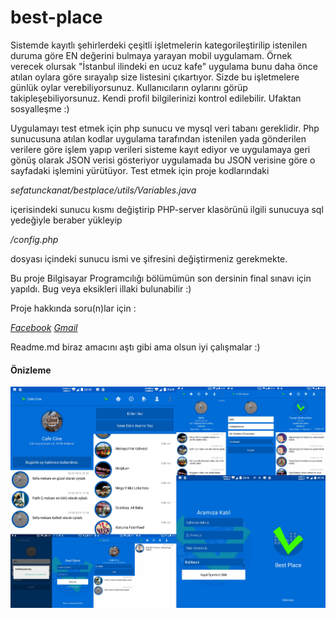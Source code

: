 # best-place

Sistemde kayıtlı şehirlerdeki çeşitli işletmelerin kategorileştirilip istenilen duruma göre EN değerini bulmaya yarayan mobil uygulamam.
Örnek verecek olursak "İstanbul ilindeki en ucuz kafe" uygulama bunu daha önce atılan oylara göre sırayalıp size listesini çıkartıyor.
Sizde bu işletmelere günlük oylar verebiliyorsunuz. Kullanıcıların oylarını görüp takipleşebiliyorsunuz. Kendi profil bilgilerinizi kontrol edilebilir. Ufaktan sosyalleşme :)

Uygulamayı test etmek için php sunucu ve mysql veri tabanı gereklidir.
Php sunucusuna atılan kodlar uygulama tarafından istenilen yada gönderilen verilere göre işlem yapıp verileri sisteme kayıt ediyor ve uygulamaya geri gönüş olarak JSON verisi gösteriyor uygulamada bu JSON verisine göre o sayfadaki işlemini yürütüyor.
Test etmek için proje kodlarındaki 

*sefatunckanat/bestplace/utils/Variables.java*
  
içerisindeki sunucu kısmı değiştirip PHP-server klasörünü ilgili sunucuya sql yedeğiyle beraber yükleyip 

*/config.php*
  
dosyası içindeki sunucu ismi ve şifresini değiştirmeniz gerekmekte.

Bu proje Bilgisayar Programcılığı bölümümün son dersinin final sınavı için yapıldı. Bug veya eksikleri illaki bulunabilir :)

Proje hakkında soru(n)lar için :

  *[Facebook](https://www.facebook.com/sefatunckanat73)*
  *[Gmail](mailto:sefatunckanat73@gmail.com)*
  
Readme.md biraz amacını aştı gibi ama olsun iyi çalışmalar :)

#### Önizleme
![alt tag](https://raw.githubusercontent.com/sefatunckanat/best-place/master/img-git/previews.jpg)

